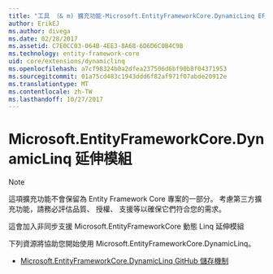 ```yaml
---
title: "工具 （& m) 擴充功能-Microsoft.EntityFrameworkCore.DynamicLinq EF 核心"
author: ErikEJ
ms.author: divega
ms.date: 02/28/2017
ms.assetid: C7E0CC03-064B-4EE3-8A68-6D6D6C0B4C9B
ms.technology: entity-framework-core
uid: core/extensions/dynamiclinq
ms.openlocfilehash: a7cf98324b0a2dfea237506d6bf90b8f04371953
ms.sourcegitcommit: 01a75cd483c1943ddd6f82af971f07abde20912e
ms.translationtype: MT
ms.contentlocale: zh-TW
ms.lasthandoff: 10/27/2017
---
```

# <a name="microsoftentityframeworkcoredynamiclinq-extension"></a>Microsoft.EntityFrameworkCore.DynamicLinq 延伸模組

> [!NOTE]  
> 這項擴充功能不會保留為 Entity Framework Core 專案的一部分。 考慮第三方擴充功能，請務必評估品質、 授權、 支援等以確保它們符合您的需求。

這會加入非同步支援 Microsoft.EntityFrameworkCore 動態 Linq 延伸模組

下列資源將協助您開始使用 Microsoft.EntityFrameworkCore.DynamicLinq。
* [Microsoft.EntityFrameworkCore.DynamicLinq GitHub 儲存機制](https://github.com/StefH/System.Linq.Dynamic.Core/)
